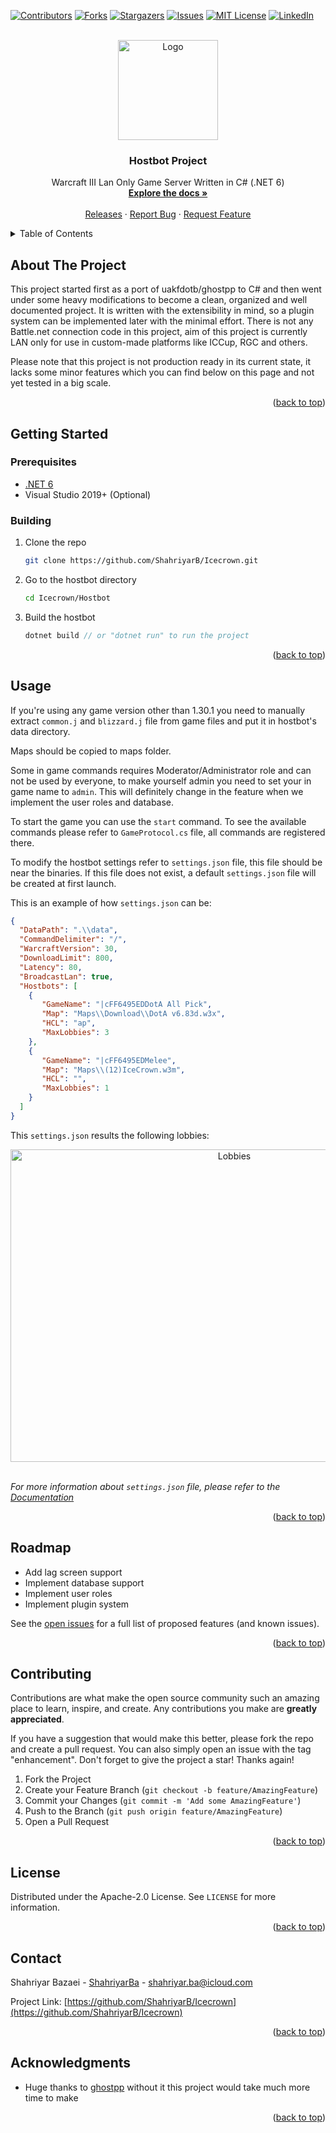 <div id="top"></div>

<!-- PROJECT SHIELDS -->
[![Contributors][contributors-shield]][contributors-url]
[![Forks][forks-shield]][forks-url]
[![Stargazers][stars-shield]][stars-url]
[![Issues][issues-shield]][issues-url]
[![MIT License][license-shield]][license-url]
[![LinkedIn][linkedin-shield]][linkedin-url]

<!-- PROJECT LOGO -->
<br />
<div align="center">
  <a href="https://github.com/ShahriyarB/Icecrown">
    <img src="https://icecrown.ir/icecrown_temp.png" alt="Logo" width="160" height="160">
  </a>

<h3 align="center">Hostbot Project</h3>

  <p align="center">
    Warcraft III Lan Only Game Server Written in C# (.NET 6)
    <br />
    <a href="https://github.com/ShahriyarB/Icecrown"><strong>Explore the docs »</strong></a>
    <br />
    <br />
    <a href="https://github.com/ShahriyarB/Icecrown">Releases</a>
    ·
    <a href="https://github.com/ShahriyarB/Icecrown/issues">Report Bug</a>
    ·
    <a href="https://github.com/ShahriyarB/Icecrown/issues">Request Feature</a>
  </p>
</div>



<!-- TABLE OF CONTENTS -->
<details>
  <summary>Table of Contents</summary>
  <ol>
    <li>
      <a href="#about-the-project">About The Project</a>
      <ul>
        <li><a href="#built-with">Built With</a></li>
      </ul>
    </li>
    <li>
      <a href="#getting-started">Getting Started</a>
      <ul>
        <li><a href="#prerequisites">Prerequisites</a></li>
        <li><a href="#installation">Installation</a></li>
      </ul>
    </li>
    <li><a href="#usage">Usage</a></li>
    <li><a href="#roadmap">Roadmap</a></li>
    <li><a href="#contributing">Contributing</a></li>
    <li><a href="#license">License</a></li>
    <li><a href="#contact">Contact</a></li>
    <li><a href="#acknowledgments">Acknowledgments</a></li>
  </ol>
</details>



<!-- ABOUT THE PROJECT -->
## About The Project

This project started first as a port of uakfdotb/ghostpp to C# and then went under some heavy modifications to become a clean, organized and well documented project.
It is written with the extensibility in mind, so a plugin system can be implemented later with the minimal effort. There is not any Battle.net connection code in this project, aim of this project is currently LAN only  for use in custom-made platforms like ICCup, RGC and others.

Please note that this project is not production ready in its current state, it lacks some minor features which you can find below on this page and not yet tested in a big scale.

<p align="right">(<a href="#top">back to top</a>)</p>

<!-- GETTING STARTED -->
## Getting Started

### Prerequisites

* [.NET 6](https://dotnet.microsoft.com/en-us/download/dotnet/6.0)
* Visual Studio 2019+ (Optional)

### Building

1. Clone the repo
   ```sh
   git clone https://github.com/ShahriyarB/Icecrown.git
   ```
2. Go to the hostbot directory
   ```sh
   cd Icecrown/Hostbot
   ```
3. Build the hostbot
   ```js
   dotnet build // or "dotnet run" to run the project
   ```

<p align="right">(<a href="#top">back to top</a>)</p>



<!-- USAGE EXAMPLES -->
## Usage

If you're using any game version other than 1.30.1 you need to manually extract ```common.j``` and ```blizzard.j``` file from game files and put it in hostbot's data directory.

Maps should be copied to maps folder.

Some in game commands requires Moderator/Administrator role and can not be used by everyone, to make yourself admin you need to set your in game name to ```admin```.
This will definitely change in the feature when we implement the user roles and database.

To start the game you can use the ```start``` command. To see the available commands please refer to ```GameProtocol.cs``` file, all commands are registered there.

To modify the hostbot settings refer to ```settings.json``` file, this file should be near the binaries.
If this file does not exist, a default ```settings.json``` file will be created at first launch.

This is an example of how ```settings.json``` can be:
   ```json
   {
     "DataPath": ".\\data",
     "CommandDelimiter": "/",
     "WarcraftVersion": 30,
     "DownloadLimit": 800,
     "Latency": 80,
     "BroadcastLan": true,
     "Hostbots": [
       {
          "GameName": "|cFF6495EDDotA All Pick",
          "Map": "Maps\\Download\\DotA v6.83d.w3x",
          "HCL": "ap",
          "MaxLobbies": 3
       },
       {
          "GameName": "|cFF6495EDMelee",
          "Map": "Maps\\(12)IceCrown.w3m",
          "HCL": "",
          "MaxLobbies": 1
       }
     ]
   }
   ```
   
   This ```settings.json``` results the following lobbies:
   <br />
   <div align="center">
   <img src="https://icecrown.ir/icecrown_lobbies.jpg" alt="Lobbies" width="700" height="500">
   </div>
   <br />

_For more information about ```settings.json``` file, please refer to the [Documentation](https://github.com/ShahriyarB/Icecrown)_

<p align="right">(<a href="#top">back to top</a>)</p>



<!-- ROADMAP -->
## Roadmap

- Add lag screen support
- Implement database support
- Implement user roles
- Implement plugin system


See the [open issues](https://github.com/ShahriyarB/Icecrown/issues) for a full list of proposed features (and known issues).

<p align="right">(<a href="#top">back to top</a>)</p>



<!-- CONTRIBUTING -->
## Contributing

Contributions are what make the open source community such an amazing place to learn, inspire, and create. Any contributions you make are **greatly appreciated**.

If you have a suggestion that would make this better, please fork the repo and create a pull request. You can also simply open an issue with the tag "enhancement".
Don't forget to give the project a star! Thanks again!

1. Fork the Project
2. Create your Feature Branch (`git checkout -b feature/AmazingFeature`)
3. Commit your Changes (`git commit -m 'Add some AmazingFeature'`)
4. Push to the Branch (`git push origin feature/AmazingFeature`)
5. Open a Pull Request

<p align="right">(<a href="#top">back to top</a>)</p>



<!-- LICENSE -->
## License

Distributed under the Apache-2.0 License. See `LICENSE` for more information.

<p align="right">(<a href="#top">back to top</a>)</p>



<!-- CONTACT -->
## Contact

Shahriyar Bazaei - [ShahriyarBa](https://linkedin.com/in/shahriyarba) - shahriyar.ba@icloud.com

Project Link: [https://github.com/ShahriyarB/Icecrown](https://github.com/ShahriyarB/Icecrown)

<p align="right">(<a href="#top">back to top</a>)</p>



<!-- ACKNOWLEDGMENTS -->
## Acknowledgments

* Huge thanks to [ghostpp](https://github.com/uakfdotb/ghostpp) without it this project would take much more time to make

<p align="right">(<a href="#top">back to top</a>)</p>


<!-- MARKDOWN LINKS & IMAGES -->
<!-- https://www.markdownguide.org/basic-syntax/#reference-style-links -->
[contributors-shield]: https://img.shields.io/github/contributors/ShahriyarB/Icecrown.svg?style=for-the-badge
[contributors-url]: https://github.com/ShahriyarB/Icecrown/graphs/contributors
[forks-shield]: https://img.shields.io/github/forks/ShahriyarB/Icecrown.svg?style=for-the-badge
[forks-url]: https://github.com/ShahriyarB/Icecrown/network/members
[stars-shield]: https://img.shields.io/github/stars/ShahriyarB/Icecrown.svg?style=for-the-badge
[stars-url]: https://github.com/ShahriyarB/Icecrown/stargazers
[issues-shield]: https://img.shields.io/github/issues/ShahriyarB/Icecrown.svg?style=for-the-badge
[issues-url]: https://github.com/ShahriyarB/Icecrown/issues
[license-shield]: https://img.shields.io/github/license/ShahriyarB/Icecrown.svg?style=for-the-badge
[license-url]: https://github.com/ShahriyarB/Icecrown/blob/master/LICENSE.txt
[linkedin-shield]: https://img.shields.io/badge/-LinkedIn-black.svg?style=for-the-badge&logo=linkedin&colorB=555
[linkedin-url]: https://linkedin.com/in/shahriyarba
[product-screenshot]: images/screenshot.png
